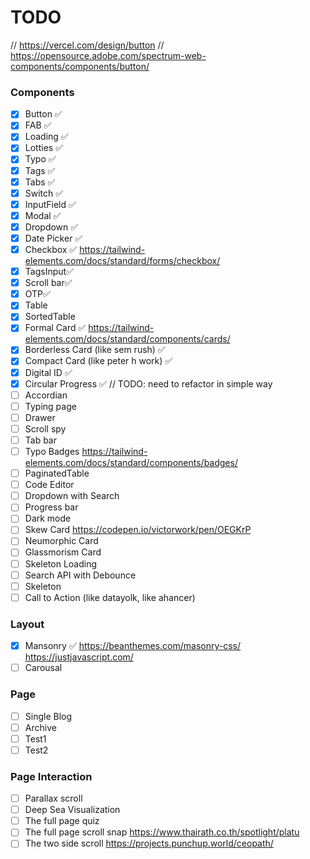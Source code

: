 # TODO 
// https://vercel.com/design/button
// https://opensource.adobe.com/spectrum-web-components/components/button/
### Components 
- [x] Button ✅
- [x] FAB ✅
- [x] Loading ✅
- [x] Lotties ✅
- [x] Typo ✅
- [x] Tags ✅
- [x] Tabs ✅
- [x] Switch ✅
- [x] InputField ✅
- [x] Modal ✅
- [x] Dropdown ✅
- [x] Date Picker ✅
- [x] Checkbox ✅ https://tailwind-elements.com/docs/standard/forms/checkbox/
- [x] TagsInput✅
- [x] Scroll bar✅
- [x] OTP✅
- [x] Table
- [x] SortedTable
- [x] Formal Card ✅ https://tailwind-elements.com/docs/standard/components/cards/
- [x] Borderless Card (like sem rush) ✅
- [x] Compact Card (like peter h work) ✅
- [x] Digital ID ✅
- [x] Circular Progress ✅ // TODO: need to refactor in simple way
- [ ] Accordian
- [ ] Typing page
- [ ] Drawer
- [ ] Scroll spy
- [ ] Tab bar
- [ ] Typo Badges https://tailwind-elements.com/docs/standard/components/badges/
- [ ] PaginatedTable
- [ ] Code Editor
- [ ] Dropdown with Search
- [ ] Progress bar
- [ ] Dark mode
- [ ] Skew Card https://codepen.io/victorwork/pen/OEGKrP
- [ ] Neumorphic Card
- [ ] Glassmorism Card
- [ ] Skeleton Loading
- [ ] Search API with Debounce
- [ ] Skeleton
- [ ] Call to Action (like datayolk, like ahancer)
### Layout 
- [x] Mansonry ✅ https://beanthemes.com/masonry-css/ https://justjavascript.com/
- [ ] Carousal
### Page 
- [ ] Single Blog
- [ ] Archive
- [ ] Test1
- [ ] Test2
### Page Interaction
- [ ] Parallax scroll
- [ ] Deep Sea Visualization
- [ ] The full page quiz 
- [ ] The full page scroll snap https://www.thairath.co.th/spotlight/platu
- [ ] The two side scroll https://projects.punchup.world/ceopath/